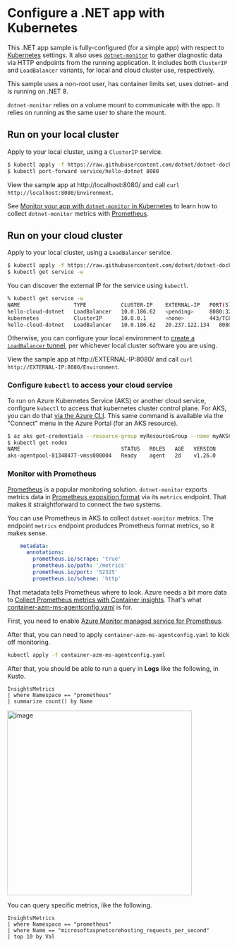 # Configure a .NET app with Kubernetes

This .NET app sample is fully-configured (for a simple app) with respect to [Kubernetes](https://kubernetes.io/) settings. It also uses [`dotnet-monitor`](https://github.com/dotnet/dotnet-monitor) to gather diagnostic data via HTTP endpoints from the running application. It includes both `ClusterIP` and `LoadBalancer` variants, for local and cloud cluster use, respectively.

This sample uses a non-root user, has container limits set, uses dotnet- and is running on .NET 8.

`dotnet-monitor` relies on a volume mount to communicate with the app. It relies on running as the same user to share the mount.

## Run on your local cluster

Apply to your local cluster, using a `ClusterIP` service.

```bash
$ kubectl apply -f https://raw.githubusercontent.com/dotnet/dotnet-docker/main/samples/kubernetes/hello-dotnet/hello-dotnet.yaml
$ kubectl port-forward service/hello-dotnet 8080
```

View the sample app at http://localhost:8080/ and call `curl http://localhost:8080/Environment`.

See [Monitor your app with `dotnet-monitor` in Kubernetes](../dotnet-monitor/README.md) to learn how to collect `dotnet-monitor` metrics with [Prometheus](https://prometheus.io/).

## Run on your cloud cluster

Apply to your local cluster, using a `LoadBalancer` service.

```bash
$ kubectl apply -f https://raw.githubusercontent.com/dotnet/dotnet-docker/main/samples/kubernetes/hello-dotnet/hello-dotnet-loadbalancer.yaml
$ kubectl get service -w
```

You can discover the external IP for the service using `kubectl`.

```bash
% kubectl get service -w
NAME                 TYPE           CLUSTER-IP    EXTERNAL-IP   PORT(S)          AGE
hello-cloud-dotnet   LoadBalancer   10.0.186.62   <pending>     8080:32751/TCP   3s
kubernetes           ClusterIP      10.0.0.1      <none>        443/TCP          100m
hello-cloud-dotnet   LoadBalancer   10.0.186.62   20.237.122.134   8080:32751/TCP   9s
```

Otherwise, you can configure your local environment to [create a `LoadBalancer` tunnel](https://minikube.sigs.k8s.io/docs/handbook/accessing/#example-of-loadbalancer), per whichever local cluster software you are using.

View the sample app at http://EXTERNAL-IP:8080/ and call `curl http://EXTERNAL-IP:8080/Environment`.

### Configure `kubectl` to access your cloud service

To run on Azure Kubernetes Service (AKS) or another cloud service, configure `kubectl` to access that kubernetes cluster control plane. For AKS, you can do that [via the Azure CLI](https://learn.microsoft.com/azure/aks/learn/quick-kubernetes-deploy-cli#connect-to-the-cluster). This same command is available via the "Connect" menu in the Azure Portal (for an AKS resource).

```bash
$ az aks get-credentials --resource-group myResourceGroup --name myAKSCluster
$ kubectl get nodes
NAME                                STATUS   ROLES   AGE   VERSION
aks-agentpool-81348477-vmss000004   Ready    agent   2d    v1.26.0
```

### Monitor with Prometheus

[Prometheus](https://prometheus.io/) is a popular monitoring solution. `dotnet-monitor` exports metrics data in [Prometheus exposition format](https://prometheus.io/docs/instrumenting/exposition_formats/) via its `metrics` endpoint. That makes it straightforward to connect the two systems.

You can use Prometheus in AKS to collect `dotnet-monitor` metrics. The endpoint `metrics` endpoint produdces Prometheus format metrics, so it makes sense.

```yaml
    metadata:
      annotations:
        prometheus.io/scrape: 'true'
        prometheus.io/path: '/metrics'
        prometheus.io/port: '52325'
        prometheus.io/scheme: 'http'
```

That metadata tells Prometheus where to look. Azure needs a bit more data to [Collect Prometheus metrics with Container insights](https://learn.microsoft.com/azure/azure-monitor/containers/container-insights-prometheus?tabs=pod). That's what [container-azm-ms-agentconfig.yaml](container-azm-ms-agentconfig.yaml) is for.

First, you need to enable [Azure Monitor managed service for Prometheus](https://learn.microsoft.com/azure/azure-monitor/essentials/prometheus-metrics-overview).

After that, you can need to apply `container-azm-ms-agentconfig.yaml` to kick off monitoring.

```bash
kubectl apply -f container-azm-ms-agentconfig.yaml
```

After that, you should be able to run a query in **Logs** like the following, in Kusto.

```kusto
InsightsMetrics 
| where Namespace == "prometheus"
| summarize count() by Name
```

<img width="418" alt="image" src="https://user-images.githubusercontent.com/2608468/232164788-64f3fbfc-6310-4786-af64-59e22c21c5d7.png">

You can query specific metrics, like the following.

```kusto
InsightsMetrics 
| where Namespace == "prometheus"
| where Name == "microsoftaspnetcorehosting_requests_per_second"
| top 10 by Val
```
